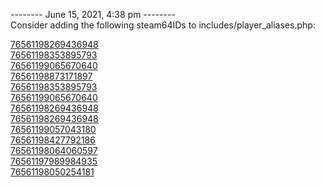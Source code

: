 
-------- June 15, 2021, 4:38 pm --------  
Consider adding the following steam64IDs to includes/player_aliases.php:  

[76561198269436948](https://steamcommunity.com/profiles/76561198269436948)  
[76561198353895793](https://steamcommunity.com/profiles/76561198353895793)  
[76561199065670640](https://steamcommunity.com/profiles/76561199065670640)  
[76561198873171897](https://steamcommunity.com/profiles/76561198873171897)  
[76561198353895793](https://steamcommunity.com/profiles/76561198353895793)  
[76561199065670640](https://steamcommunity.com/profiles/76561199065670640)  
[76561198269436948](https://steamcommunity.com/profiles/76561198269436948)  
[76561198269436948](https://steamcommunity.com/profiles/76561198269436948)  
[76561199057043180](https://steamcommunity.com/profiles/76561199057043180)  
[76561198427792186](https://steamcommunity.com/profiles/76561198427792186)  
[76561198064060597](https://steamcommunity.com/profiles/76561198064060597)  
[76561197989984935](https://steamcommunity.com/profiles/76561197989984935)  
[76561198050254181](https://steamcommunity.com/profiles/76561198050254181)  